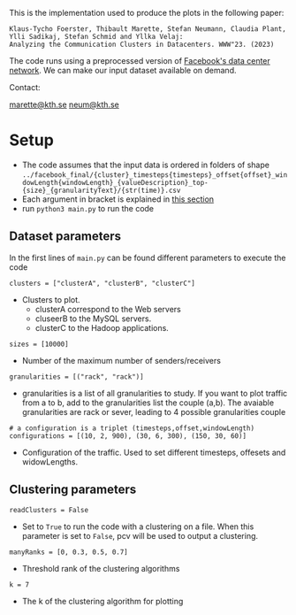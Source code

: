 This is the implementation used to produce the plots in the following paper:

```
Klaus-Tycho Foerster, Thibault Marette, Stefan Neumann, Claudia Plant, Ylli Sadikaj, Stefan Schmid and Yllka Velaj:
Analyzing the Communication Clusters in Datacenters. WWW"23. (2023)
```

The code runs using a preprocessed version of [Facebook's data center network](#https://research.facebook.com/blog/2017/01/data-sharing-on-traffic-pattern-inside-facebooks-datacenter-network/). We can make our input dataset available on demand.

Contact:

[marette@kth.se](mailto:marette@kth.se)
[neum@kth.se](mailto:neum@kth.se)

# Setup

- The code assumes that the input data is ordered in folders of shape `../facebook_final/{cluster}_timesteps{timesteps}_offset{offset}_windowLength{windowLength}_{valueDescription}_top-{size}_{granularityText}/{str(time)}.csv`
- Each argument in bracket is explained in [this section](#dataset-parameters)
- run `python3 main.py` to run the code


##  Dataset parameters

In the first lines of `main.py` can be found different parameters to execute the code


```
clusters = ["clusterA", "clusterB", "clusterC"]
```
- Clusters to plot.
  - clusterA correspond to the Web servers
  - cluseerB to the MySQL servers.
  - clusterC to the Hadoop applications.
```
sizes = [10000]
```
- Number of the maximum number of senders/receivers


```
granularities = [("rack", "rack")]
```
- granularities is a list of all granularities to study. If you want to plot traffic from a to b, add to the granularities list the couple (a,b).
The avaiable granularities are rack or sever, leading to 4 possible granularities couple
```
# a configuration is a triplet (timesteps,offset,windowLength)
configurations = [(10, 2, 900), (30, 6, 300), (150, 30, 60)]
```
- Configuration of the traffic. Used to set different timesteps, offesets and widowLengths.


## Clustering parameters

```
readClusters = False
```

- Set to `True` to run the code with a clustering on a file. When this parameter is set to `False`, pcv will be used to output a clustering.


```
manyRanks = [0, 0.3, 0.5, 0.7]
```
- Threshold rank of the clustering algorithms

```
k = 7
```
- The k of the clustering algorithm for plotting

